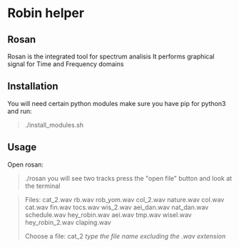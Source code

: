 # Robin helper
## Rosan
Rosan is the integrated tool for spectrum analisis
It performs graphical signal for Time and Frequency domains

## Installation
You will need certain python modules
make sure you have pip for python3 and run:
> ./install_modules.sh


## Usage
Open rosan:
> ./rosan
you will see two tracks
press the "open file" button and look at the terminal

>Files:
>cat_2.wav		rb.wav			rob_yom.wav
>col_2.wav          	nature.wav         	col.wav
>cat.wav            	fin.wav            	tocs.wav
>wis_2.wav          	aei_dan.wav        	nat_dan.wav
>schedule.wav       	hey_robin.wav      	aei.wav
>tmp.wav            	wisel.wav          	hey_robin_2.wav
>claping.wav
>
>Choose a file: cat_2  *type the file name excluding the .wav extension*
